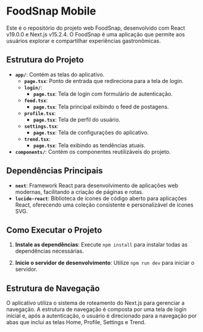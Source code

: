 # FoodSnap Mobile

Este é o repositório do projeto web FoodSnap, desenvolvido com React v19.0.0 e Next.js v15.2.4. O FoodSnap é uma aplicação que permite aos usuários explorar e compartilhar experiências gastronômicas.

## Estrutura do Projeto

- **`app/`**: Contém as telas do aplicativo.
  - **`page.tsx`**: Ponto de entrada que redireciona para a tela de login.
  - **`login/`**:
    - **`page.tsx`**: Tela de login com formulário de autenticação.
  - **`feed.tsx`**:
    - **`page.tsx`**: Tela principal exibindo o feed de postagens.
  - **`profile.tsx`**:
    - **`page.tsx`**: Tela de perfil do usuário.
  - **`settings.tsx`**:
    - **`page.tsx`**: Tela de configurações do aplicativo.
  - **`trend.tsx`**:
    - **`page.tsx`**: Tela exibindo as tendências atuais.
- **`components/`**: Contém os componentes reutilizáveis do projeto.

## Dependências Principais

- **`next`**: Framework React para desenvolvimento de aplicações web modernas, facilitando a criação de páginas e rotas.
- **`lucide-react`**: Biblioteca de ícones de código aberto para aplicações React, oferecendo uma coleção consistente e personalizável de ícones SVG.

## Como Executar o Projeto

1. **Instale as dependências**: Execute `npm install` para instalar todas as dependências necessárias.

2. **Inicie o servidor de desenvolvimento**: Utilize `npm run dev` para iniciar o servidor.

## Estrutura de Navegação

O aplicativo utiliza o sistema de roteamento do Next.js para gerenciar a navegação. A estrutura de navegação é composta por uma tela de login inicial e, após a autenticação, o usuário é direcionado para a navegação por abas que inclui as telas Home, Profile, Settings e Trend.
